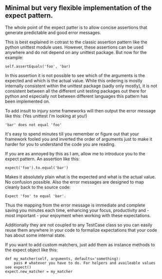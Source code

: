 ## Minimal but very flexible implementation of the expect pattern.

The whole point of the expect patter is to allow concise assertions 
that generate predictable and good error messages.

This is best explained in cotrast to the classic assertion pattern like the python
unittest module uses. However, these assertions can be used anywhere and do not 
depend on any unittest package. But now for the example:

    self.assertEquals('foo', 'bar)

In this assertion it is not possible to see which of the arguments is the expected 
and which is the actual value. While this ordering is mostly internally consistent 
within the unittest package (sadly only mostly), it is not consistent between all 
the different unit testing packages out there for python and especially not between
different languages this pattern has been implemented on.

To add insult to injury some frameworks will then output the error message like this:
(Yes unittest I'm looking at you!)

    'bar' does not equal 'foo'

It's easy to spend minutes till you remember or figure out that your framework 
fooled you and inverted the order of arguments just to make it harder for you to 
understand the code you are reading.

If you are as annoyed by this as I am, allow me to introduce you to the expect pattern. 
An assertion like this:

    expect('foo').to.equal('bar')

Makes it absolutely plain what is the expected and what is the actual value. 
No confusion possible. Also the error messages are designed to map cleanly back
to the source code:

    Expect 'foo' to equal 'bar'.

Thus the mapping from the error message is immediate and complete saving you minutes 
each time, enhancing your focus, productivity and - most important - your enjoyment 
when working with these expectations.

Additionally they are not coupled to any TestCase class so you can easily reuse them 
anywhere in your code to formalize expectations that your code has about some internal state.

If you want to add custom matchers, just add them as instance methods to the expect object 
like this:

    def my_matcher(self, arguments, defaults='something):
        pass # whatever you have to do. For helpers and availeable values see expect()
    expect.new_matcher = my_matcher